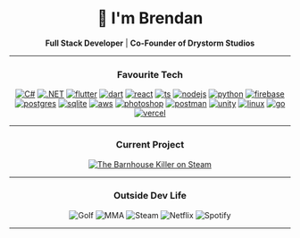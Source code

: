 <div align="center">

# 👋 I'm Brendan

**Full Stack Developer** | **Co-Founder of Drystorm Studios**  

---

### Favourite Tech

[![C#](https://skillicons.dev/icons?i=cs)](https://skillicons.dev)
[![.NET](https://skillicons.dev/icons?i=dotnet)](https://skillicons.dev)
[![flutter](https://skillicons.dev/icons?i=flutter)](https://skillicons.dev)
[![dart](https://skillicons.dev/icons?i=dart)](https://skillicons.dev)
[![react](https://skillicons.dev/icons?i=react)](https://skillicons.dev)
[![ts](https://skillicons.dev/icons?i=ts)](https://skillicons.dev)
[![nodejs](https://skillicons.dev/icons?i=nodejs)](https://skillicons.dev)
[![python](https://skillicons.dev/icons?i=python)](https://skillicons.dev)
[![firebase](https://skillicons.dev/icons?i=firebase)](https://skillicons.dev)
[![postgres](https://skillicons.dev/icons?i=postgres)](https://skillicons.dev)
[![sqlite](https://skillicons.dev/icons?i=sqlite)](https://skillicons.dev)
[![aws](https://skillicons.dev/icons?i=aws)](https://skillicons.dev)
[![photoshop](https://skillicons.dev/icons?i=ps)](https://skillicons.dev)
[![postman](https://skillicons.dev/icons?i=postman)](https://skillicons.dev)
[![unity](https://skillicons.dev/icons?i=unity)](https://skillicons.dev)
[![linux](https://skillicons.dev/icons?i=raspberrypi)](https://skillicons.dev)
[![go](https://skillicons.dev/icons?i=go)](https://skillicons.dev)
[![vercel](https://skillicons.dev/icons?i=vercel)](https://skillicons.dev)

---

### Current Project

[![The Barnhouse Killer on Steam](https://img.shields.io/badge/Wishlist-The%20Barnhouse%20Killer-black?style=for-the-badge&logo=steam)](https://store.steampowered.com/app/2991600/The_Barnhouse_Killer/)

---

### Outside Dev Life

![Golf](https://img.shields.io/badge/Golf-0B6623?style=flat-square)
![MMA](https://img.shields.io/badge/MMA-8B0000?style=flat-square)
![Steam](https://img.shields.io/badge/Steam-black?style=flat-square&logo=steam)
![Netflix](https://img.shields.io/badge/Netflix-E50914?style=flat-square&logo=netflix&logoColor=white)
![Spotify](https://img.shields.io/badge/Spotify-1DB954?style=flat-square&logo=spotify&logoColor=white)

---

</div>
